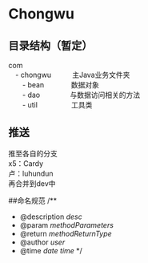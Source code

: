 # Chongwu
## 目录结构（暂定）
com<br />
&emsp;- chongwu&emsp;&emsp;&emsp;主Java业务文件夹<br />
&emsp;&emsp;- bean&emsp;&emsp;&emsp;&nbsp;&nbsp;&nbsp;数据对象<br />
&emsp;&emsp;- dao&emsp;&emsp;&emsp;&emsp;&nbsp;与数据访问相关的方法<br />
&emsp;&emsp;- util&emsp;&emsp;&emsp;&emsp;&nbsp;&nbsp;&nbsp;工具类<br />

## 推送
推至各自的分支<br />
x5：Cardy<br />
卢：luhundun<br />
再合并到dev中<br />

##命名规范
/**
 * @description $desc$
 * @param $methodParameters$
 * @return $methodReturnType$
 * @author $user$
 * @time $date$ $time$
 */
